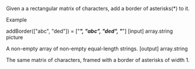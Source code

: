 Given a a rectangular matrix of characters, add a border of asterisks(*) to it.

Example

addBorder(["abc",            "ded"]) = ["*****",                       "_abc_",                       "_ded_",                       "*****"] [input] array.string picture

A non-empty array of non-empty equal-length strings. [output] array.string

The same matrix of characters, framed with a border of asterisks of width 1.
